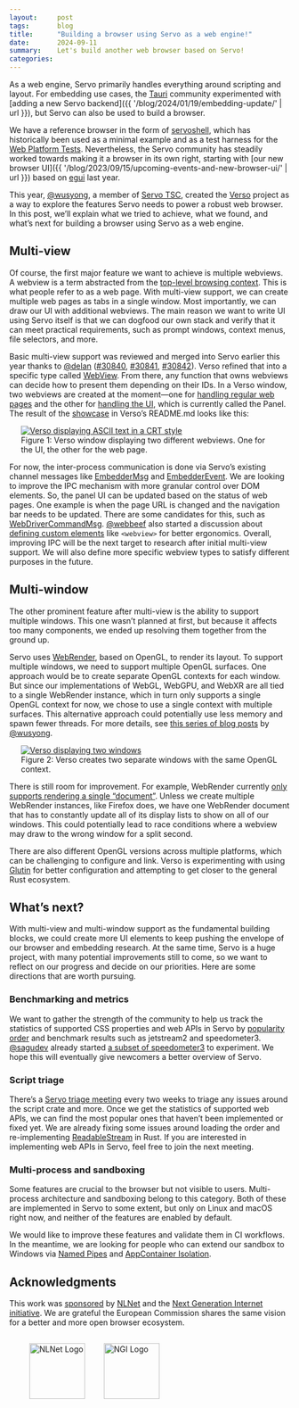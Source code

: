 ```yaml
---
layout:     post
tags:       blog
title:      "Building a browser using Servo as a web engine!"
date:       2024-09-11
summary:    Let's build another web browser based on Servo!
categories:
---
```


As a web engine, Servo primarily handles everything around scripting and layout.
For embedding use cases, the [Tauri](https://tauri.app) community experimented with [adding a new Servo backend]({{ '/blog/2024/01/19/embedding-update/' | url }}), but Servo can also be used to build a browser.

We have a reference browser in the form of [servoshell](https://github.com/servo/servo/tree/main/ports/servoshell), which has historically been used as a minimal example and as a test harness for the [Web Platform Tests](https://wpt.servo.org).
Nevertheless, the Servo community has steadily worked towards making it a browser in its own right, starting with [our new browser UI]({{ '/blog/2023/09/15/upcoming-events-and-new-browser-ui/' | url }}) based on [egui](https://www.egui.rs) last year.

This year, [@wusyong](https://github.com/wusyong), a member of [Servo TSC](https://servo.org/governance/), created the [Verso](https://github.com/versotile-org/verso) project as a way to explore the features Servo needs to power a robust web browser.
In this post, we’ll explain what we tried to achieve, what we found, and what’s next for building a browser using Servo as a web engine.

## Multi-view

Of course, the first major feature we want to achieve is multiple webviews.
A webview is a term abstracted from the [top-level browsing context](https://doc.servo.org/servo/struct.TopLevelBrowsingContextId.html).
This is what people refer to as a web page.
With multi-view support, we can create multiple web pages as tabs in a single window.
Most importantly, we can draw our UI with additional webviews.
The main reason we want to write UI using Servo itself is that we can dogfood our own stack and verify that it can meet practical requirements, such as prompt windows, context menus, file selectors, and more.

Basic multi-view support was reviewed and merged into Servo earlier this year thanks to [@delan](https://github.com/delan) ([#30840](https://github.com/servo/servo/pull/30840), [#30841](https://github.com/servo/servo/pull/30841), [#30842](https://github.com/servo/servo/pull/30842)).
Verso refined that into a specific type called [WebView](https://docs.versotile.org/verso/webview/struct.WebView.html).
From there, any function that owns webviews can decide how to present them depending on their IDs.
In a Verso window, two webviews are created at the moment—one for [handling regular web pages](https://docs.versotile.org/verso/window/struct.Window.html#method.handle_servo_messages_with_webview) and the other for [handling the UI](https://docs.versotile.org/verso/window/struct.Window.html#method.handle_servo_messages_with_panel), which is currently called the Panel.
The result of the [showcase](https://github.com/versotile-org/verso?tab=readme-ov-file#verso) in Verso’s README.md looks like this:

<figure class="_fig"><a href="{{ '/img/blog/verso-crt-demo.webp' | url }}"><img src="{{ '/img/blog/verso-crt-demo.webp' | url }}"
    alt="Verso displaying ASCII text in a CRT style"></a>
<figcaption>Figure 1: Verso window displaying two different webviews. One for the UI, the other for the web page.</figcaption></figure>

For now, the inter-process communication is done via Servo’s existing channel messages like [EmbedderMsg](https://doc.servo.org/embedder_traits/enum.EmbedderMsg.html) and [EmbedderEvent](https://doc.servo.org/compositing/windowing/enum.EmbedderEvent.html).
We are looking to improve the IPC mechanism with more granular control over DOM elements.
So, the panel UI can be updated based on the status of web pages.
One example is when the page URL is changed and the navigation bar needs to be updated.
There are some candidates for this, such as [WebDriverCommandMsg](https://doc.servo.org/script_traits/enum.WebDriverCommandMsg.html).
[@webbeef](https://github.com/webbeef) also started a discussion about [defining custom elements](https://github.com/servo/servo/discussions/32883) like `<webview>` for better ergonomics.
Overall, improving IPC will be the next target to research after initial multi-view support.
We will also define more specific webview types to satisfy different purposes in the future.

## Multi-window

The other prominent feature after multi-view is the ability to support multiple windows.
This one wasn’t planned at first, but because it affects too many components, we ended up resolving them together from the ground up.

Servo uses [WebRender](https://github.com/servo/webrender), based on OpenGL, to render its layout.
To support multiple windows, we need to support multiple OpenGL surfaces.
One approach would be to create separate OpenGL contexts for each window.
But since our implementations of WebGL, WebGPU, and WebXR are all tied to a single WebRender instance, which in turn only supports a single OpenGL context for now, we chose to use a single context with multiple surfaces.
This alternative approach could potentially use less memory and spawn fewer threads.
For more details, see [this series of blog posts](https://wusyong.github.io/posts/verso-compositor-part3/) by [@wusyong](https://github.com/wusyong).

<figure class="_fig"><a href="{{ '/img/blog/multiwindow.png' | url }}"><img src="{{ '/img/blog/multiwindow.png' | url }}"
    alt="Verso displaying two windows"></a>
<figcaption>Figure 2: Verso creates two separate windows with the same OpenGL context.</figcaption></figure>

There is still room for improvement.
For example, WebRender currently [only supports rendering a single “document”](https://github.com/servo/webrender/blob/0.64/webrender/src/renderer/mod.rs#L1228).
Unless we create multiple WebRender instances, like Firefox does, we have one WebRender document that has to constantly update all of its display lists to show on all of our windows.
This could potentially lead to race conditions where a webview may draw to the wrong window for a split second.

There are also different OpenGL versions across multiple platforms, which can be challenging to configure and link.
Verso is experimenting with using [Glutin](https://docs.rs/glutin/latest/glutin/) for better configuration and attempting to get closer to the general Rust ecosystem.

## What’s next?

With multi-view and multi-window support as the fundamental building blocks, we could create more UI elements to keep pushing the envelope of our browser and embedding research.
At the same time, Servo is a huge project, with many potential improvements still to come, so we want to reflect on our progress and decide on our priorities.
Here are some directions that are worth pursuing.

### Benchmarking and metrics

We want to gather the strength of the community to help us track the statistics of supported CSS properties and web APIs in Servo by [popularity order](https://chromestatus.com/metrics/css/popularity) and benchmark results such as jetstream2 and speedometer3.
[@sagudev](https://github.com/sagudev) already started [a subset of speedometer3](https://servospeedometer.netlify.app/) to experiment.
We hope this will eventually give newcomers a better overview of Servo.

### Script triage

There’s a [Servo triage meeting](https://github.com/servo/project/issues/100) every two weeks to triage any issues around the script crate and more.
Once we get the statistics of supported web APIs, we can find the most popular ones that haven’t been implemented or fixed yet.
We are already fixing some issues around loading the order and re-implementing [ReadableStream](https://developer.mozilla.org/en-US/docs/Web/API/ReadableStream) in Rust.
If you are interested in implementing web APIs in Servo, feel free to join the next meeting.

### Multi-process and sandboxing

Some features are crucial to the browser but not visible to users.
Multi-process architecture and sandboxing belong to this category.
Both of these are implemented in Servo to some extent, but only on Linux and macOS right now, and neither of the features are enabled by default.

We would like to improve these features and validate them in CI workflows.
In the meantime, we are looking for people who can extend our sandbox to Windows via [Named Pipes](https://learn.microsoft.com/en-us/windows/win32/ipc/named-pipes) and [AppContainer Isolation](https://learn.microsoft.com/en-us/windows/win32/secauthz/appcontainer-isolation).

## Acknowledgments

This work was [sponsored](https://nlnet.nl/project/Servo-Multibrowsing/) by [NLNet](https://nlnet.nl/) and the [Next Generation Internet initiative](https://ngi.eu/).
We are grateful the European Commission shares the same vision for a better and more open browser ecosystem.

<figure class="_fig"><img src="{{ '/img/nlnet-logo.png' | url }}" alt="NLNet Logo" style="vertical-align: middle; margin: 15px; width: 100px;">
  <img src="{{ '/img/blog/NGI-logo.png' | url }}" alt="NGI Logo" style="vertical-align: middle; margin: 15px; width: 100px;"></figure>

<style>
    /* guaranteed minimum width for first paragraph after a float */
    ._floatmin {
        display: block;
        width: 13em;
        overflow: hidden;
    }
    ._none {
        display: none;
    }
    ._fig:not(#specificity) {
        width: 33em;
        max-width: 100%;
        margin: 1em auto;
    }
    ._fig > ._flex {
        display: flex;
    }
    ._fig table {
        text-align: initial;
    }
    ._fig figcaption._notes {
        text-align: left;
        width: max-content;
        max-width: 100%;
    }
    ._figl:not(#specificity),
    ._figr:not(#specificity) {
        margin: 0 1em 1em;
    }
    ._figl {
        float: left;
        max-width: 100%;
    }
    ._figr {
        float: right;
        max-width: 100%;
    }
    ._figl > figcaption,
    ._figr > figcaption,
    ._figl > iframe,
    ._figr > iframe,
    ._figl > video,
    ._figr > video,
    ._figl > a > img,
    ._figr > a > img {
        width: 21em;
        max-width: 100%;
    }
    ._runin {
        margin-bottom: 1em;
    }
    ._runin > p,
    ._runin > h2 {
        display: inline;
    }
    ._correction {
        max-width: 33em;
        margin: 1em auto;
        border-bottom: 1px solid;
        padding-bottom: 1em;
    }
    ._note {
        margin: 1em 1em;
        border-left: 1px solid;
        padding-left: 1em;
        opacity: 0.75;
    }
</style>
